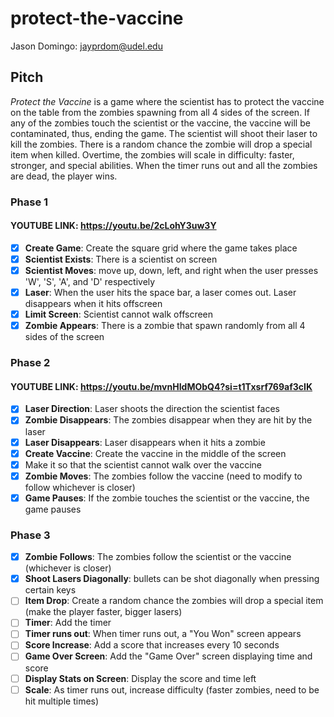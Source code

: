 # protect-the-vaccine
Jason Domingo: jayprdom@udel.edu

## Pitch
*Protect the Vaccine* is a game where the scientist has to protect the vaccine on the table
from the zombies spawning from all 4 sides of the screen. If any of the zombies touch the scientist or the vaccine,
the vaccine will be contaminated, thus, ending the game. The scientist will shoot their laser to kill the zombies. 
There is a random chance the zombie will drop a special item when killed. Overtime, the zombies will scale 
in difficulty: faster, stronger, and special abilities. When the timer runs out and all the zombies are dead, 
the player wins.

### Phase 1
#### YOUTUBE LINK: https://youtu.be/2cLohY3uw3Y
- [x] <b>Create Game</b>: Create the square grid where the game takes place
- [x] <b>Scientist Exists</b>: There is a scientist on screen
- [x] <b>Scientist Moves</b>: move up, down, left, and right when the user presses 'W', 'S', 'A', and 'D' respectively
- [x] <b>Laser</b>: When the user hits the space bar, a laser comes out. Laser disappears when it hits offscreen
- [x] <b>Limit Screen</b>: Scientist cannot walk offscreen
- [x] <b>Zombie Appears</b>: There is a zombie that spawn randomly from all 4 sides of the screen

### Phase 2
#### YOUTUBE LINK: https://youtu.be/mvnHIdMObQ4?si=t1Txsrf769af3cIK
- [x] <b>Laser Direction</b>: Laser shoots the direction the scientist faces
- [x] <b>Zombie Disappears</b>: The zombies disappear when they are hit by the laser
- [x] <b>Laser Disappears</b>: Laser disappears when it hits a zombie
- [x] <b>Create Vaccine</b>: Create the vaccine in the middle of the screen
- [x] Make it so that the scientist cannot walk over the vaccine
- [x] <b>Zombie Moves</b>: The zombies follow the vaccine (need to modify to follow whichever is closer)
- [x] <b>Game Pauses</b>: If the zombie touches the scientist or the vaccine, the game pauses

### Phase 3
- [x] <b>Zombie Follows</b>: The zombies follow the scientist or the vaccine (whichever is closer)
- [x] <b>Shoot Lasers Diagonally</b>: bullets can be shot diagonally when pressing certain keys
- [ ] <b>Item Drop</b>: Create a random chance the zombies will drop a special item (make the player faster, bigger lasers)
- [ ] <b>Timer</b>: Add the timer
- [ ] <b>Timer runs out</b>: When timer runs out, a "You Won" screen appears
- [ ] <b>Score Increase</b>: Add a score that increases every 10 seconds
- [ ] <b>Game Over Screen</b>: Add the "Game Over" screen displaying time and score
- [ ] <b>Display Stats on Screen</b>: Display the score and time left
- [ ] <b>Scale</b>: As timer runs out, increase difficulty (faster zombies, need to be hit multiple times)